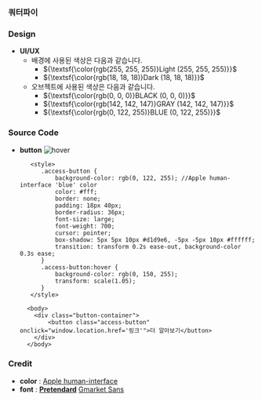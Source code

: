 ### 쿼터파이

### Design
+ **UI/UX**
  + 배경에 사용된 색상은 다음과 같습니다.
    + ${\textsf{\color{rgb(255, 255, 255)}Light (255, 255, 255)}}$
    + ${\textsf{\color{rgb(18, 18, 18)}Dark (18, 18, 18)}}$
  + 오브젝트에 사용된 색상은 다음과 같습니다.
    + ${\textsf{\color{rgb(0, 0, 0)}BLACK (0, 0, 0)}}$
    + ${\textsf{\color{rgb(142, 142, 147)}GRAY (142, 142, 147)}}$
    + ${\textsf{\color{rgb(0, 122, 255)}BLUE (0, 122, 255)}}$
      
### Source Code

+ **button**
  ![hover](https://github.com/qpi-labels/qpi-labels.github.io/blob/cf5ccdca1aae841e1974f232eabb6522db81e396/image%20source/hover.gif)
  ```
     <style>
        .access-button {
            background-color: rgb(0, 122, 255); //Apple human-interface 'blue' color
            color: #fff;
            border: none;
            padding: 18px 40px;
            border-radius: 36px;
            font-size: large;
            font-weight: 700;
            cursor: pointer;
            box-shadow: 5px 5px 10px #d1d9e6, -5px -5px 10px #ffffff;
            transition: transform 0.2s ease-out, background-color 0.3s ease;
        }
        .access-button:hover {
            background-color: rgb(0, 150, 255);
            transform: scale(1.05);
        }
     </style>
  ```
  ```
    <body>
      <div class="button-container">
          <button class="access-button" onclick="window.location.href='링크'">더 알아보기</button>
      </div>
    </body>
  ```
  
### Credit
+ **color** : [Apple human-interface](https://developer.apple.com/design/human-interface-guidelines/color)
+ **font** : [**Pretendard**](https://github.com/orioncactus/pretendard) [Gmarket Sans](https://corp.gmarket.com/fonts/)
